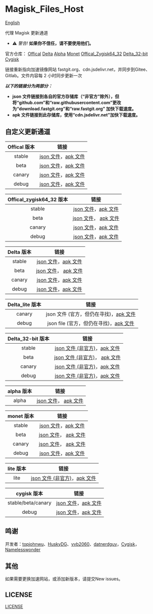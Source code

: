 # Magisk_Files_Host

[English](https://github.com/magojohnji/magisk-file-host/blob/master/README.md)

代理 Magisk 更新通道

- ⚠ *警告!* **如果你不信任，请不要使用他们。**

官方仓库：
[Offical](https://github.com/topjohnwu/magisk-files)
[Delta](https://github.com/HuskyDG/magisk-files)
[Alpha](https://github.com/vvb2060/magisk_files)
[Monet](https://github.com/datnerdguy/magisk-monet-files)
[Offical_Zygisk64_32](https://github.com/Namelesswonder/magisk-files)
[Delta_32-bit](https://github.com/Namelesswonder/magisk-files)
[Cygisk](https://github.com/Cygisk/Cygisk-Files)

链接重新指向加速镜像网站 fastgit.org、cdn.jsdelivr.net，并同步到Gitee、Gitlab。文件内容每 2 小时同步更新一次

***以下的链接分为两部分：***

- **json 文件链接到各自的官方存储库（“非官方”除外），但将“github.com”和“raw.githubusercontent.com”更改为“download.fastgit.org”和“raw.fastgit.org” 加快下载速度。**
- **apk 文件链接到此存储库，使用“cdn.jsdelivr.net”加快下载速度。**

## 自定义更新通道

|  Offical 版本 |                                  链接                                   |
| :----: | :---------------------------------------------------------------------: |
| stable | [json 文件](https://cdn.jsdelivr.net/gh/magojohnji/magisk-file-host@master/offical/stable.json)，[apk 文件](https://cdn.jsdelivr.net/gh/magojohnji/magisk-file-host@master/offical/apk/stable.apk) |
|  beta  |  [json 文件](https://cdn.jsdelivr.net/gh/magojohnji/magisk-file-host@master/offical/beta.json)，[apk 文件](https://cdn.jsdelivr.net/gh/magojohnji/magisk-file-host@master/offical/apk/beta.apk) | |
| canary | [json 文件](https://cdn.jsdelivr.net/gh/magojohnji/magisk-file-host@master/offical/canary.json)，[apk 文件](https://cdn.jsdelivr.net/gh/magojohnji/magisk-file-host@master/offical/apk/canary.apk) | |
| debug | [json 文件](https://cdn.jsdelivr.net/gh/magojohnji/magisk-file-host@master/offical/debug.json)，[apk 文件](https://cdn.jsdelivr.net/gh/magojohnji/magisk-file-host@master/offical/apk/debug.apk) | |

|  Offical_zygisk64_32 版本 |                                  链接                                   |
| :----: | :---------------------------------------------------------------------: |
| stable | [json 文件](https://cdn.jsdelivr.net/gh/magojohnji/magisk-file-host@master/offical_zygisk64_32/stable.json)，[apk 文件](https://cdn.jsdelivr.net/gh/magojohnji/magisk-file-host@master/offical_zygisk64_32/apk/stable.apk) | |
|  beta  |  [json 文件](https://cdn.jsdelivr.net/gh/magojohnji/magisk-file-host@master/offical_zygisk64_32/beta.json)， [apk 文件](https://cdn.jsdelivr.net/gh/magojohnji/magisk-file-host@master/offical_zygisk64_32/apk/beta.apk) | |
| canary | [json 文件](https://cdn.jsdelivr.net/gh/magojohnji/magisk-file-host@master/offical_zygisk64_32/canary.json)，[apk 文件](https://cdn.jsdelivr.net/gh/magojohnji/magisk-file-host@master/offical_zygisk64_32/apk/canary.apk) | |
| debug | [json 文件](https://cdn.jsdelivr.net/gh/magojohnji/magisk-file-host@master/offical_zygisk64_32/debug.json)，[apk 文件](https://cdn.jsdelivr.net/gh/magojohnji/magisk-file-host@master/offical_zygisk64_32/apk/debug.apk) | |

|  Delta 版本 |                                  链接                                   |
| :----: | :---------------------------------------------------------------------: |
| stable | [json 文件](https://cdn.jsdelivr.net/gh/magojohnji/magisk-file-host@master/delta/stable.json)，[apk 文件](https://cdn.jsdelivr.net/gh/magojohnji/magisk-file-host@master/delta/apk/stable.apk) | |
|  beta  |  [json 文件](https://cdn.jsdelivr.net/gh/magojohnji/magisk-file-host@master/delta/beta.json)， [apk 文件](https://cdn.jsdelivr.net/gh/magojohnji/magisk-file-host@master/delta/apk/beta.apk) | |
| canary | [json 文件](https://cdn.jsdelivr.net/gh/magojohnji/magisk-file-host@master/delta/canary.json)，[apk 文件](https://cdn.jsdelivr.net/gh/magojohnji/magisk-file-host@master/delta/apk/canary.apk) | |
| debug | [json 文件](https://cdn.jsdelivr.net/gh/magojohnji/magisk-file-host@master/delta/debug.json)，[apk 文件](https://cdn.jsdelivr.net/gh/magojohnji/magisk-file-host@master/delta/apk/debug.apk) | |

|  Delta_lite 版本 |                                  链接                                   |
| :----: | :---------------------------------------------------------------------: |
| canary | json 文件 (官方，但仍在寻找)，[apk 文件](https://cdn.jsdelivr.net/gh/magojohnji/magisk-file-host@master/delta_lite/apk/canary.apk) | |
| debug | json file (官方，但仍在寻找)，[apk 文件](https://cdn.jsdelivr.net/gh/magojohnji/magisk-file-host@master/delta_lite/apk/debug.apk) | |

|  Delta_32-bit 版本 |                                  链接                                   |
| :----: | :---------------------------------------------------------------------: |
| stable | [json 文件 (非官方)](https://cdn.jsdelivr.net/gh/magojohnji/magisk-file-host@master/delta_32-bit/stable.json)，[apk 文件](https://cdn.jsdelivr.net/gh/magojohnji/magisk-file-host@master/delta_32-bit/apk/magisk-delta-32bit-release.apk) | |
|  beta  |  [json 文件 (非官方)](https://cdn.jsdelivr.net/gh/magojohnji/magisk-file-host@master/delta_32-bit/beta.json)， [apk 文件](https://cdn.jsdelivr.net/gh/magojohnji/magisk-file-host@master/delta_32-bit/apk/magisk-delta-32bit-release.apk) | |
| canary | [json 文件 (非官方)](https://cdn.jsdelivr.net/gh/magojohnji/magisk-file-host@master/delta_32-bit/canary.json)，[apk 文件](https://cdn.jsdelivr.net/gh/magojohnji/magisk-file-host@master/delta_32-bit/apk/magisk-delta-32bit-release.apk) | |
| debug | [json 文件 (非官方)](https://cdn.jsdelivr.net/gh/magojohnji/magisk-file-host@master/delta_32-bit/debug.json)，[apk 文件](https://cdn.jsdelivr.net/gh/magojohnji/magisk-file-host@master/delta_32-bit/apk/magisk-delta-32bit-debug.apk) | |

|  alpha 版本 |                                  链接                                   |
| :----: | :---------------------------------------------------------------------: |
| alpha | [json 文件](https://cdn.jsdelivr.net/gh/magojohnji/magisk-file-host@master/alpha/alpha.json)， [apk 文件](https://cdn.jsdelivr.net/gh/magojohnji/magisk-file-host@master/alpha/apk/alpha.apk) ||

|  monet 版本 |                                  链接                                   |
| :----: | :---------------------------------------------------------------------: |
| stable | [json 文件](https://cdn.jsdelivr.net/gh/magojohnji/magisk-file-host@master/monet/stable.json)，[apk 文件](https://cdn.jsdelivr.net/gh/magojohnji/magisk-file-host@master/monet/apk/stable.apk) | |
|  beta  |  [json 文件](https://cdn.jsdelivr.net/gh/magojohnji/magisk-file-host@master/monet/beta.json)， [apk 文件](https://cdn.jsdelivr.net/gh/magojohnji/magisk-file-host@master/monet/apk/beta.apk) | |
| canary | [json 文件](https://cdn.jsdelivr.net/gh/magojohnji/magisk-file-host@master/monet/canary.json)， [apk 文件](https://cdn.jsdelivr.net/gh/magojohnji/magisk-file-host@master/monet/apk/canary.apk) ||
| debug | [json 文件](https://cdn.jsdelivr.net/gh/magojohnji/magisk-file-host@master/monet/debug.json)，[apk 文件](https://cdn.jsdelivr.net/gh/magojohnji/magisk-file-host@master/monet/apk/debug.apk) | |

| lite 版本 |                                  链接                                   |
| :----: | :---------------------------------------------------------------------: |
| lite | [json 文件 (非官方)](https://cdn.jsdelivr.net/gh/magojohnji/magisk-file-host@master/lite/lite.json)，[apk 文件](https://cdn.jsdelivr.net/gh/magojohnji/magisk-file-host@master/lite/apk/lite.apk) |

| cygisk 版本 |                                  链接                                   |
| :----: | :---------------------------------------------------------------------: |
| stable/beta/canary | [json 文件](https://cdn.jsdelivr.net/gh/magojohnji/magisk-file-host@master/cygisk/cygsik.json)，[apk 文件](https://cdn.jsdelivr.net/gh/magojohnji/magisk-file-host@master/cygisk/apk/canary.apk) |
| debug | [json 文件](https://cdn.jsdelivr.net/gh/magojohnji/magisk-file-host@master/cygisk/cygsik.json)，[apk 文件](https://cdn.jsdelivr.net/gh/magojohnji/magisk-file-host@master/cygisk/apk/debug.apk) |

## 鸣谢

开发者：[topjohnwu](https://github.com/topjohnwu)、[HuskyDG](https://github.com/HuskyDG)、[vvb2060](https://github.com/vvb2060)、[datnerdguy](https://github.com/datnerdguy)，[Cygisk](https://github.com/Cygisk)，[Namelesswonder](https://github.com/Namelesswonder)

## 其他

如果需要更换加速网站，或添加新版本，请提交New issues。

## LICENSE

[LICENSE](https://raw.githubusercontent.com/magojohnji/magisk-file-host/master/LICENSE)
